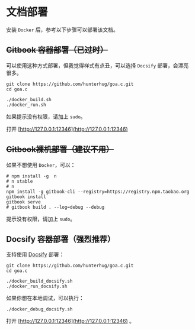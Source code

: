 # 文档部署

安装 `Docker` 后，参考以下步骤可以部署该文档。

## <del>Gitbook 容器部署（已过时）</del>

可以使用这种方式部署，但我觉得样式有点丑，可以选择 `Docsify` 部署，会漂亮很多。

```
git clone https://github.com/hunterhug/goa.c.git
cd goa.c

./docker_build.sh
./docker_run.sh
```

如果提示没有权限，请加上 `sudo`。

打开 [http://127.0.0.1:12346](http://127.0.0.1:12346)

## <del>Gitbook裸机部署（建议不用）</del>

如果不想使用 `Docker`，可以：

```
# npm install -g  n
# n stable
# n
npm install -g gitbook-cli --registry=https://registry.npm.taobao.org
gitbook install
gitbook serve
# gitbook build . --log=debug --debug
```

提示没有权限，请加上 `sudo`。

## Docsify 容器部署（强烈推荐）

支持使用 [Docsify](https://docsify.js.org/#/zh-cn/quickstart) 部署：

```
git clone https://github.com/hunterhug/goa.c.git
cd goa.c

./docker_build_docsify.sh
./docker_run_docsify.sh
```

如果你想在本地调试，可以执行：

```
./docker_debug_docsify.sh
```

打开 [http://127.0.0.1:12346](http://127.0.0.1:12346) 。